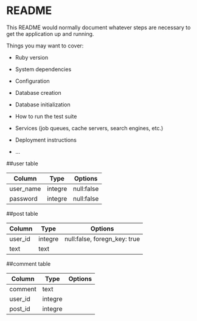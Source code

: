 # README

This README would normally document whatever steps are necessary to get the
application up and running.

Things you may want to cover:

* Ruby version

* System dependencies

* Configuration

* Database creation

* Database initialization

* How to run the test suite

* Services (job queues, cache servers, search engines, etc.)

* Deployment instructions

* ...


##user table

|Column|Type|Options|
|-------|----|-------|
|user_name|integre|null:false|
|password|integre|null:false|

##post table

|Column|Type|Options|
|------|----|-------|
|user_id|integre|null:false, foregn_key: true|
|text|text|         |

##comment table

|Column|Type|Options|
|------|----|-------|
|comment| text|     |
|user_id| integre|  |
|post_id| integre|  |

